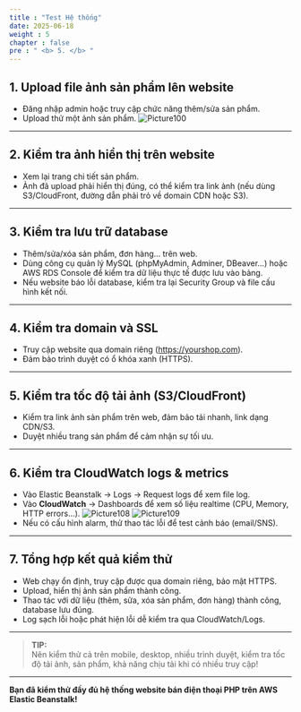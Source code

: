 ```yaml
---
title : "Test Hệ thống"
date: 2025-06-18
weight : 5
chapter : false
pre : " <b> 5. </b> "
---
```


## 1. Upload file ảnh sản phẩm lên website

- Đăng nhập admin hoặc truy cập chức năng thêm/sửa sản phẩm.
- Upload thử một ảnh sản phẩm.
![Picture100](/images/5/image100.png)

---

## 2. Kiểm tra ảnh hiển thị trên website

- Xem lại trang chi tiết sản phẩm.  
- Ảnh đã upload phải hiển thị đúng, có thể kiểm tra link ảnh (nếu dùng S3/CloudFront, đường dẫn phải trỏ về domain CDN hoặc S3).

---

## 3. Kiểm tra lưu trữ database

- Thêm/sửa/xóa sản phẩm, đơn hàng… trên web.
- Dùng công cụ quản lý MySQL (phpMyAdmin, Adminer, DBeaver…) hoặc AWS RDS Console để kiểm tra dữ liệu thực tế được lưu vào bảng.
- Nếu website báo lỗi database, kiểm tra lại Security Group và file cấu hình kết nối.

---

## 4. Kiểm tra domain và SSL

- Truy cập website qua domain riêng (https://yourshop.com).
- Đảm bảo trình duyệt có ổ khóa xanh (HTTPS).

---

## 5. Kiểm tra tốc độ tải ảnh (S3/CloudFront)

- Kiểm tra link ảnh sản phẩm trên web, đảm bảo tải nhanh, link dạng CDN/S3.
- Duyệt nhiều trang sản phẩm để cảm nhận sự tối ưu.

---

## 6. Kiểm tra CloudWatch logs & metrics

- Vào Elastic Beanstalk → Logs → Request logs để xem file log.
- Vào **CloudWatch** → Dashboards để xem số liệu realtime (CPU, Memory, HTTP errors…).
![Picture108](/images/5/image108.png)
![Picture109](/images/5/image109.png)
- Nếu có cấu hình alarm, thử thao tác lỗi để test cảnh báo (email/SNS).

---

## 7. Tổng hợp kết quả kiểm thử

- Web chạy ổn định, truy cập được qua domain riêng, bảo mật HTTPS.
- Upload, hiển thị ảnh sản phẩm thành công.
- Thao tác với dữ liệu (thêm, sửa, xóa sản phẩm, đơn hàng) thành công, database lưu đúng.
- Log sạch lỗi hoặc phát hiện lỗi dễ kiểm tra qua CloudWatch/Logs.

---

> **TIP:**  
> Nên kiểm thử cả trên mobile, desktop, nhiều trình duyệt, kiểm tra tốc độ tải ảnh, sản phẩm, khả năng chịu tải khi có nhiều truy cập!

---

**Bạn đã kiểm thử đầy đủ hệ thống website bán điện thoại PHP trên AWS Elastic Beanstalk!**
